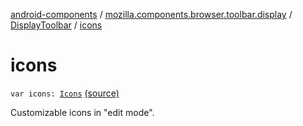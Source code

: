 [android-components](../../index.md) / [mozilla.components.browser.toolbar.display](../index.md) / [DisplayToolbar](index.md) / [icons](./icons.md)

# icons

`var icons: `[`Icons`](-icons/index.md) [(source)](https://github.com/mozilla-mobile/android-components/blob/master/components/browser/toolbar/src/main/java/mozilla/components/browser/toolbar/display/DisplayToolbar.kt#L200)

Customizable icons in "edit mode".


